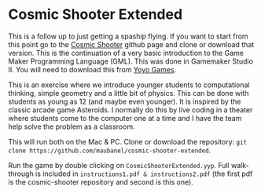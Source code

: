 # Cosmic Shooter Extended

This is a follow up to just getting a spaship flying.  If you want to start from this point go to the [Cosmic Shooter](https://github.com/maubanel/cosmic-shooter) github page and clone or download that version. This is the continuation of a very basic introduction to the Game Maker Programming Language (GML). This was done in Gamemaker Studio II. You will need to download this from [Yoyo Games](https://www.yoyogames.com/get).

This is an exercise where we introduce younger students to computational thinking, simple geometry and a little bit of physics.  This can be done with students as young as 12 (and maybe even younger).  It is inspired by the classic arcade game Asteroids.  I normally do this by live coding in a theater where students come to the computer one at a time and I have the team help solve the problem as a classroom.

This will run both on the Mac & PC.  Clone or download the repository: `git clone https://github.com/maubanel/cosmic-shooter-extended`.

Run the game by double clicking on `CosmicShooterExtended.yyp`. Full walk-through is included in `instructions1.pdf & instructions2.pdf` (the first pdf is the cosmic-shooter repository and second is this one).